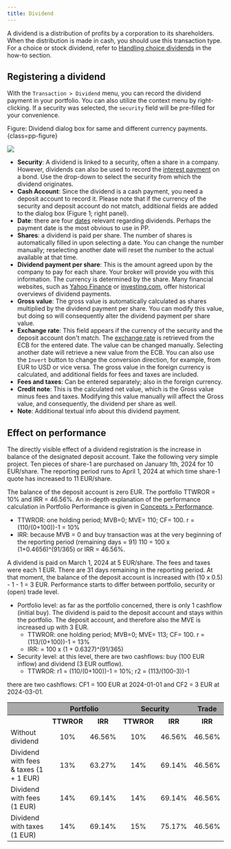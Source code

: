 ```yaml
---
title: Dividend
---
```


A dividend is a distribution of profits by a corporation to its shareholders. When the distribution is made in cash, you should use this transaction type. For a choice or stock dividend, refer to [Handling choice dividends](../../how-to/handling-choice-dividend.md) in the how-to section.

## Registering a dividend
With the `Transaction > Dividend` menu, you can record the dividend payment in your portfolio. You can also utilize the context menu by right-clicking. If a security was selected, the `security` field will be pre-filled for your convenience.

Figure: Dividend dialog box for same and different currency payments. {class=pp-figure}

![](images/dividend.svg)

- **Security**: A dividend is linked to a security, often a share in a company. However, dividends can also be used to record the [interest payment](../../getting-started/manage-portfolio/bonds.md#recording-the-interest-payment) on a bond. Use the drop-down to select the security from which the dividend originates.
- **Cash Account**: Since the dividend is a cash payment, you need a deposit account to record it. Please note that if the currency of the security and deposit account do not match, additional fields are added to the dialog box (Figure 1; right panel).
- **Date**: there are four [dates](https://www.investopedia.com/terms/d/dividend.asp) relevant regarding dividends. Perhaps the payment date is the most obvious to use in PP.
- **Shares**: a dividend is paid per share. The number of shares is automatically filled in upon selecting a date. You can change the number manually; reselecting another date will reset the number to the actual available at that time.
- **Dividend payment per share**: This is the amount agreed upon by the company to pay for each share.  Your broker will provide you with this information. The currency is determined by the share. Many financial websites, such as [Yahoo Finance](https://finance.yahoo.com/quote/MSFT/history?filter=div) or [investing.com](https://www.investing.com/dividends-calendar/), offer historical overviews of dividend payments.
- **Gross value**: The gross value is automatically calculated as shares multiplied by the dividend payment per share. You can modify this value, but doing so will consequently alter the dividend payment per share value.
- **Exchange rate**: This field appears if the currency of the security and the deposit account don't match. The [exchange rate](../view/general-data/currencies.md) is retrieved from the ECB for the entered date. The value can be changed manually. Selecting another date will retrieve a new value from the ECB. You can also use the `Invert` button to change the conversion direction, for example, from EUR to USD or vice versa. The gross value in the foreign currency is calculated, and additional fields for fees and taxes are included.
- **Fees and taxes**: Can be entered separately; also in the foreign currency.
- **Credit note**: This is the calculated net value, which is the Gross value minus fees and taxes. Modifying this value manually will affect the Gross value, and consequently, the dividend per share as well.
- **Note**: Additional textual info about this dividend payment.

## Effect on performance

The directly visible effect of a dividend registration is the increase in balance of the designated deposit account.  Take the following very simple project. Ten pieces of share-1 are purchased on January 1th, 2024 for 10 EUR/share. The reporting period runs to April 1, 2024 at which time share-1 quote has increased to 11 EUR/share.

The balance of the deposit account is zero EUR. The portfolio TTWROR = 10% and IRR = 46.56%. An in-depth explanation of the performance calculation in Portfolio Performance is given in [Concepts > Performance](../../concepts/performance/index.md).

- TTWROR: one holding period; MVB=0; MVE= 110; CF= 100. r = (110/(0+100))-1 = 10%
- IRR: because MVB = 0 and buy transaction was at the very beginning of the reporting period (remaining days = 91)
110 = 100 x (1+0.4656)^(91/365) or IRR = 46.56%. 

A dividend is paid on March 1, 2024 at 5 EUR/share. The fees and taxes were each 1 EUR. There are 31 days remaining in the reporting period. At that moment, the balance of the deposit account is increased with (10 x 0.5) - 1 - 1 = 3 EUR. Performance starts to differ between portfolio, security or (open) trade level.

- Portfolio level: as far as the portfolio concerned, there is only 1 cashflow (initial buy). The dividend is paid to the deposit account and stays within the portfolio. The deposit account, and therefore also the MVE is increased up with 3 EUR. 
    - TTWROR: one holding period; MVB=0; MVE= 113; CF= 100. r = (113/(0+100))-1 = 13%
    - IRR: = 100 x (1 + 0.6327)^(91/365)
- Security level: at this level, there are two cashflows: buy (100 EUR inflow) and dividend (3 EUR outflow).
    - TTWROR: r1 = (110/(0+100))-1 = 10%; r2 = (113/(100-3))-1

there are two cashflows: CF1 = 100 EUR at 2024-01-01 and CF2 = 3 EUR at 2024-03-01. 

<table>
  <tr style="background-color:darkgrey;">
    <th rowspan="1"></th>
    <th colspan="2" style="text-align:center;">Portfolio</th>
    <th colspan="2" style="text-align:center;">Security</th>
    <th style="text-align:center;">Trade</th>
  </tr>
  <tr>
    <th></th>
    <th style="text-align:center;">TTWROR</th>
    <th style="text-align:center;">IRR</th>
    <th style="text-align:center;">TTWROR</th>
    <th style="text-align:center;">IRR</th>
    <th style="text-align:center;">IRR</th>
  </tr>
  <tr>
    <td style="text-align:left;">Without dividend</td>
    <td style="text-align:center;">10%</td>
    <td style="text-align:center;">46.56%</td>
    <td style="text-align:center;">10%</td>
    <td style="text-align:center;">46.56%</td>
    <td style="text-align:center;">46.56%</td>
  </tr>
  <tr>
    <td style="text-align:left;">Dividend with fees & taxes (1 + 1 EUR)</td>
    <td style="text-align:center;">13%</td>
    <td style="text-align:center;">63.27%</td>
    <td style="text-align:center;">14%</td>
    <td style="text-align:center;">69.14%</td>
    <td style="text-align:center;">46.56%</td>
  </tr>
  <tr>
    <td style="text-align:left;">Dividend with fees (1 EUR)</td>
    <td style="text-align:center;">14%</td>
    <td style="text-align:center;">69.14%</td>
    <td style="text-align:center;">14%</td>
    <td style="text-align:center;">69.14%</td>
    <td style="text-align:center;">46.56%</td>
  </tr>
  <tr>
    <td style="text-align:left;">Dividend with taxes (1 EUR)</td>
    <td style="text-align:center;">14%</td>
    <td style="text-align:center;">69.14%</td>
    <td style="text-align:center;">15%</td>
    <td style="text-align:center;">75.17%</td>
    <td style="text-align:center;">46.56%</td>
  </tr>
</table>






